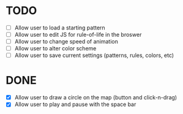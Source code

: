 TODO
====

- [ ] Allow user to load a starting pattern
- [ ] Allow user to edit JS for rule-of-life in the broswer
- [ ] Allow user to change speed of animation
- [ ] Allow user to alter color scheme
- [ ] Allow user to save current settings (patterns, rules, colors, etc)

DONE
====
- [x] Allow user to draw a circle on the map (button and click-n-drag)
- [x] Allow user to play and pause with the space bar
